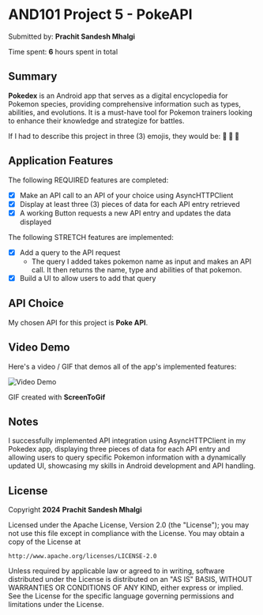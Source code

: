 <!-- (This is a comment) INSTRUCTIONS: Go through this page and fill out any **bolded** entries with their correct values.-->

# AND101 Project 5 - PokeAPI

Submitted by: **Prachit Sandesh Mhalgi**

Time spent: **6** hours spent in total

## Summary

**Pokedex** is an Android app that serves as a digital encyclopedia for Pokemon species, providing comprehensive information such as types, abilities, and evolutions. It is a must-have tool for Pokemon trainers looking to enhance their knowledge and strategize for battles.

If I had to describe this project in three (3) emojis, they would be: **🥽 🐼 🥇**

## Application Features

<!-- (This is a comment) Please be sure to change the [ ] to [x] for any features you completed.  If a feature is not checked [x], you might miss the points for that item! -->

The following REQUIRED features are completed:

- [X] Make an API call to an API of your choice using AsyncHTTPClient
- [X] Display at least three (3) pieces of data for each API entry retrieved
- [X] A working Button requests a new API entry and updates the data displayed

The following STRETCH features are implemented:

- [X] Add a query to the API request
  - The query I added takes pokemon name as input and makes an API call. It then returns the name, type and abilities of that pokemon. 
- [X] Build a UI to allow users to add that query

## API Choice

My chosen API for this project is **Poke API**.

## Video Demo

Here's a video / GIF that demos all of the app's implemented features:

<img src='https://github.com/Prachit99/CodePathProject5/blob/main/Demo.gif' title='Video Demo' width='' alt='Video Demo' />

GIF created with **ScreenToGif**

<!-- Recommended tools:
- [Kap](https://getkap.co/) for macOS
- [ScreenToGif](https://www.screentogif.com/) for Windows
- [peek](https://github.com/phw/peek) for Linux. -->

## Notes

I successfully implemented API integration using AsyncHTTPClient in my Pokedex app, displaying three pieces of data for each API entry and allowing users to query specific Pokemon information with a dynamically updated UI, showcasing my skills in Android development and API handling.

## License

Copyright **2024** **Prachit Sandesh Mhalgi**

Licensed under the Apache License, Version 2.0 (the "License");
you may not use this file except in compliance with the License.
You may obtain a copy of the License at

    http://www.apache.org/licenses/LICENSE-2.0

Unless required by applicable law or agreed to in writing, software
distributed under the License is distributed on an "AS IS" BASIS,
WITHOUT WARRANTIES OR CONDITIONS OF ANY KIND, either express or implied.
See the License for the specific language governing permissions and
limitations under the License.
